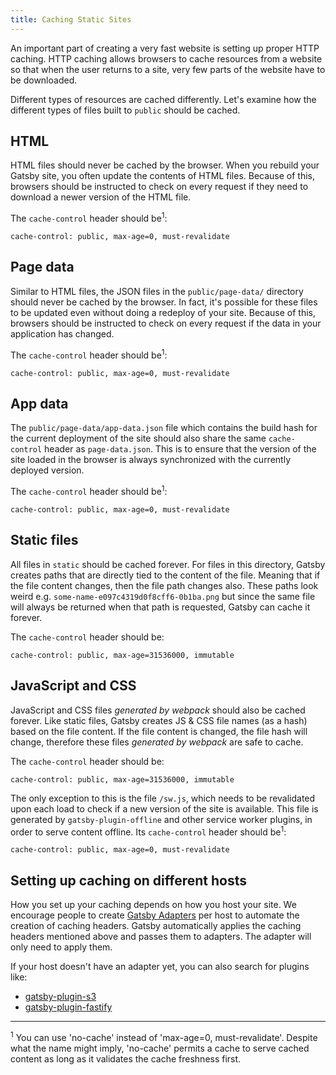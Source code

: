 ```yaml
---
title: Caching Static Sites
---
```


An important part of creating a very fast website is setting up proper HTTP caching. HTTP caching allows browsers to cache resources from a website so that when the user returns to a site, very few parts of the website have to be downloaded.

Different types of resources are cached differently. Let's examine how the different types of files built to `public` should be cached.

## HTML

HTML files should never be cached by the browser. When you rebuild your Gatsby site, you often update the contents of HTML files. Because of this, browsers should be instructed to check on every request if they need to download a newer version of the HTML file.

The `cache-control` header should be<sup>1</sup>:

```
cache-control: public, max-age=0, must-revalidate
```

## Page data

Similar to HTML files, the JSON files in the `public/page-data/` directory should never be cached by the browser. In fact, it's possible for these files to be updated even without doing a redeploy of your site. Because of this, browsers should be instructed to check on every request if the data in your application has changed.

The `cache-control` header should be<sup>1</sup>:

```
cache-control: public, max-age=0, must-revalidate
```

## App data

The `public/page-data/app-data.json` file which contains the build hash for the current deployment of the site should also share the same `cache-control` header as `page-data.json`. This is to ensure that the version of the site loaded in the browser is always synchronized with the currently deployed version.

The `cache-control` header should be<sup>1</sup>:

```
cache-control: public, max-age=0, must-revalidate
```

## Static files

All files in `static` should be cached forever. For files in this directory, Gatsby creates paths that are directly tied to the content of the file. Meaning that if the file content changes, then the file path changes also. These paths look weird e.g. `some-name-e097c4319d0f8cff6-0b1ba.png` but since the same file will always be returned when that path is requested, Gatsby can cache it forever.

The `cache-control` header should be:

```
cache-control: public, max-age=31536000, immutable
```

## JavaScript and CSS

JavaScript and CSS files _generated by webpack_ should also be cached forever. Like static files, Gatsby creates JS & CSS file names (as a hash) based on the file content. If the file content is changed, the file hash will change, therefore these files _generated by webpack_ are safe to cache.

The `cache-control` header should be:

```
cache-control: public, max-age=31536000, immutable
```

The only exception to this is the file `/sw.js`, which needs to be revalidated upon each load to check if a new version of the site is available. This file is generated by `gatsby-plugin-offline` and other service worker plugins, in order to serve content offline. Its `cache-control` header should be<sup>1</sup>:

```
cache-control: public, max-age=0, must-revalidate
```

## Setting up caching on different hosts

How you set up your caching depends on how you host your site. We encourage people to create [Gatsby Adapters](/docs/how-to/previews-deploys-hosting/adapters/) per host to automate the creation of caching headers. Gatsby automatically applies the caching headers mentioned above and passes them to adapters. The adapter will only need to apply them.

If your host doesn't have an adapter yet, you can also search for plugins like:

- [gatsby-plugin-s3](/plugins/gatsby-plugin-s3/)
- [gatsby-plugin-fastify](/plugins/gatsby-plugin-fastify/)

---

<sup>1</sup> You can use 'no-cache' instead of 'max-age=0, must-revalidate'. Despite
what the name might imply, 'no-cache' permits a cache to serve cached content as
long as it validates the cache freshness first.
